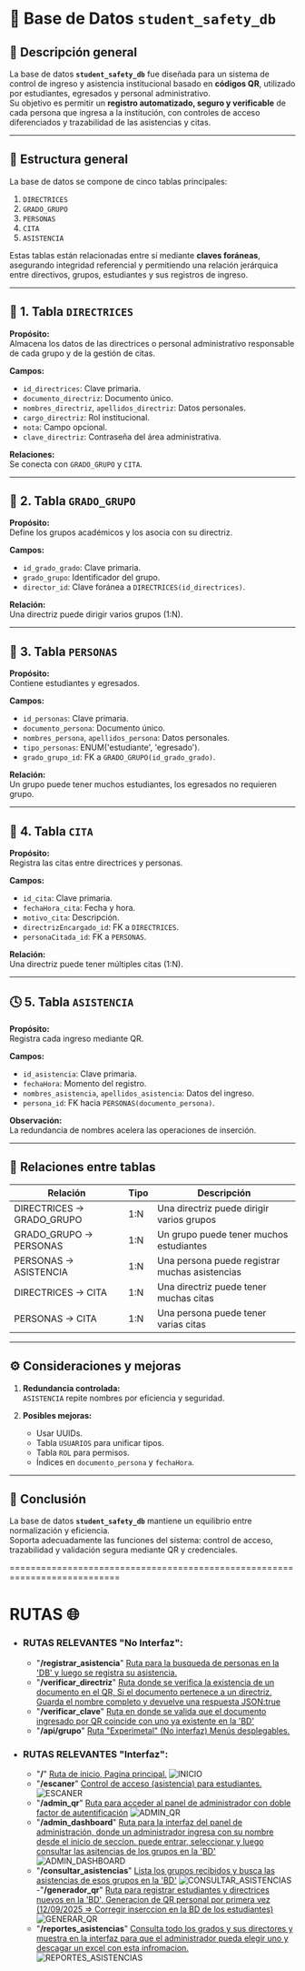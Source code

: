 # 🧠 Base de Datos `student_safety_db`

## 📘 Descripción general
La base de datos **`student_safety_db`** fue diseñada para un sistema de control de ingreso y asistencia institucional basado en **códigos QR**, utilizado por estudiantes, egresados y personal administrativo.  
Su objetivo es permitir un **registro automatizado, seguro y verificable** de cada persona que ingresa a la institución, con controles de acceso diferenciados y trazabilidad de las asistencias y citas.

---

## 🧩 Estructura general
La base de datos se compone de cinco tablas principales:

1. `DIRECTRICES`
2. `GRADO_GRUPO`
3. `PERSONAS`
4. `CITA`
5. `ASISTENCIA`

Estas tablas están relacionadas entre sí mediante **claves foráneas**, asegurando integridad referencial y permitiendo una relación jerárquica entre directivos, grupos, estudiantes y sus registros de ingreso.

---

## 🧱 1. Tabla `DIRECTRICES`

**Propósito:**  
Almacena los datos de las directrices o personal administrativo responsable de cada grupo y de la gestión de citas.

**Campos:**
- `id_directrices`: Clave primaria.
- `documento_directriz`: Documento único.
- `nombres_directriz`, `apellidos_directriz`: Datos personales.
- `cargo_directriz`: Rol institucional.
- `nota`: Campo opcional.
- `clave_directriz`: Contraseña del área administrativa.

**Relaciones:**  
Se conecta con `GRADO_GRUPO` y `CITA`.

---

## 🧾 2. Tabla `GRADO_GRUPO`

**Propósito:**  
Define los grupos académicos y los asocia con su directriz.

**Campos:**
- `id_grado_grado`: Clave primaria.
- `grado_grupo`: Identificador del grupo.
- `director_id`: Clave foránea a `DIRECTRICES(id_directrices)`.

**Relación:**  
Una directriz puede dirigir varios grupos (1:N).

---

## 👥 3. Tabla `PERSONAS`

**Propósito:**  
Contiene estudiantes y egresados.

**Campos:**
- `id_personas`: Clave primaria.
- `documento_persona`: Documento único.
- `nombres_persona`, `apellidos_persona`: Datos personales.
- `tipo_personas`: ENUM('estudiante', 'egresado').
- `grado_grupo_id`: FK a `GRADO_GRUPO(id_grado_grado)`.

**Relación:**  
Un grupo puede tener muchos estudiantes, los egresados no requieren grupo.

---

## 📅 4. Tabla `CITA`

**Propósito:**  
Registra las citas entre directrices y personas.

**Campos:**
- `id_cita`: Clave primaria.
- `fechaHora_cita`: Fecha y hora.
- `motivo_cita`: Descripción.
- `directrizEncargado_id`: FK a `DIRECTRICES`.
- `personaCitada_id`: FK a `PERSONAS`.

**Relación:**  
Una directriz puede tener múltiples citas (1:N).

---

## 🕓 5. Tabla `ASISTENCIA`

**Propósito:**  
Registra cada ingreso mediante QR.

**Campos:**
- `id_asistencia`: Clave primaria.
- `fechaHora`: Momento del registro.
- `nombres_asistencia`, `apellidos_asistencia`: Datos del ingreso.
- `persona_id`: FK hacia `PERSONAS(documento_persona)`.

**Observación:**  
La redundancia de nombres acelera las operaciones de inserción.

---

## 🔗 Relaciones entre tablas

| Relación | Tipo | Descripción |
|-----------|------|-------------|
| DIRECTRICES → GRADO_GRUPO | 1:N | Una directriz puede dirigir varios grupos |
| GRADO_GRUPO → PERSONAS | 1:N | Un grupo puede tener muchos estudiantes |
| PERSONAS → ASISTENCIA | 1:N | Una persona puede registrar muchas asistencias |
| DIRECTRICES → CITA | 1:N | Una directriz puede tener muchas citas |
| PERSONAS → CITA | 1:N | Una persona puede tener varias citas |

---

## ⚙️ Consideraciones y mejoras

1. **Redundancia controlada:**  
   `ASISTENCIA` repite nombres por eficiencia y seguridad.

2. **Posibles mejoras:**  
   - Usar UUIDs.  
   - Tabla `USUARIOS` para unificar tipos.  
   - Tabla `ROL` para permisos.  
   - Índices en `documento_persona` y `fechaHora`.

---

## 🧾 Conclusión
La base de datos **`student_safety_db`** mantiene un equilibrio entre normalización y eficiencia.  
Soporta adecuadamente las funciones del sistema: control de acceso, trazabilidad y validación segura mediante QR y credenciales.

===========================================================================


# RUTAS 🌐
- ### RUTAS RELEVANTES "No Interfaz":
    - "**/registrar_asistencia**" [Ruta para la busqueda de personas en la 'DB' y luego se registra su asistencia.](app/routes/qr_asistencia.py)
    - "**/verificar_directriz**"  [Ruta donde se verifica la existencia de un documento en el QR, Si el documento pertenece a un directriz. Guarda el nombre completo y devuelve una respuesta JSON:true](app/routes/admin_qr.py)
    - "**/verificar_clave**" [Ruta en donde se valida que el documento ingresado por QR coincide con uno ya existente en la 'BD'](app/routes/verificar_clave.py)
    - "**/api/grupo**" [Ruta "Experimetal" (No interfaz) Menús desplegables.](app/routes/ver_grupos.py)

- ### RUTAS RELEVANTES "Interfaz":
    - "**/**" [Ruta de inicio, Pagina principal.](app/templates/index.html) 
    ![INICIO](informacion/img/CAP/inicio.png "INICIO")
    - "**/escaner**" [Control de acceso (asistencia) para estudiantes.](app/templates/qr_asistencia.html)
    ![ESCANER](informacion/img/CAP/escaner.png "ESCANER")
    - "**/admin_qr**" [Ruta para acceder al panel de administrador con doble factor de autentificación](app/templates/admin_qr.html)
    ![ADMIN_QR](informacion/img/CAP/admin_qr.png "ADMIN_QR")
    - "**/admin_dashboard**" [Ruta para la interfaz del panel de administración, donde un administrador ingresa con su nombre desde el inicio de seccion. puede entrar, seleccionar y luego consultar las asitencias de los grupos en la 'BD'](app/templates/admin_dashboard.html)
    ![ADMIN_DASHBOARD](informacion/img/CAP/admin_dashboard.png "ADMIN_DASHBOARD")
    - "**/consultar_asistencias**" [Lista los grupos recibidos y busca las asistencias de esos grupos en la 'BD'](app/templates/asistencias_tabla.html)
    ![CONSULTAR_ASISTENCIAS](informacion/img/CAP/consultar_asistencias.png "CONSULTAR_ASISTENCIAS")
    -"**/generador_qr**" [Ruta para registrar estudiantes y directrices nuevos en la 'BD', Generacion de QR personal por primera vez (12/09/2025 => Corregir inserccion en la BD de los estudiantes)](app/templates/generador_qr.html)
    ![GENERAR_QR](informacion/img/CAP/generador_qr.png "GENERAR_QR")
    - "**/reportes_asistencias**" [Consulta todo los grados y sus directores y muestra en la interfaz para que el administrador pueda elegir uno y descagar un excel con esta infromacion.](app/templates/reportes_asistencias.html)
    ![REPORTES_ASISTENCIAS](informacion/img/CAP/reportes_asistencias.png "REPORTES_ASISTENCIAS")

